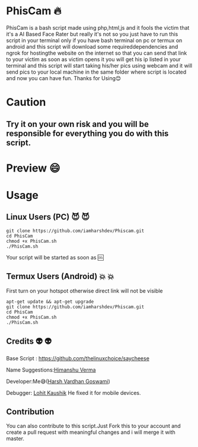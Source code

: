 # PhisCam :fire:
PhisCam is a bash script made using php,html,js and it fools the victim that it's a AI Based Face Rater but really it's not so you just have to run this script in your terminal only if you have bash terminal on pc or termux on android and this script will download some requireddependencies and ngrok for hostingthe website on the internet so that you can send that link to your victim as soon as victim opens it you will get his ip listed in your terminal and this script will start taking his/her pics using webcam and it will send pics to your local machine in the same folder where script is located and now you can have fun. Thanks for Using😊

# Caution
## Try it on your own risk and you will be responsible for everything you do with this script.


# Preview :smile:

# Usage

## Linux Users (PC) :smiling_imp: :smiling_imp:
```
git clone https://github.com/iamharshdev/Phiscam.git
cd PhisCam
chmod +x PhisCam.sh
./PhisCam.sh
```
Your script will be started as soon as :cool:

## Termux Users (Android) :boom: :boom:
First turn on your hotspot otherwise direct link will not be visible 
```
apt-get update && apt-get upgrade
git clone https://github.com/iamharshdev/Phiscam.git
cd PhisCam
chmod +x PhisCam.sh
./PhisCam.sh
```
## Credits  :alien: :alien:

Base Script : https://github.com/thelinuxchoice/saycheese

Name Suggestions:[Himanshu Verma](https://instagram.com/classy.boy_himanshu/)

Developer:Me😅([Harsh Vardhan Goswami](https://iamharsh.design/))

Debugger: [Lohit Kaushik](https://instagram.com/lohit_kaushik/) He fixed it for mobile devices.

## Contribution
You can also contribute to this script.Just Fork this to your account and create a pull request with meaningful changes and i will merge it with master.
